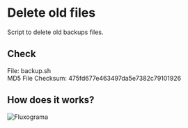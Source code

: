 # Delete old files
Script to delete old backups files.

## Check
File: backup.sh <br>
MD5 File Checksum: 475fd677e463497da5e7382c79101926

## How does it works?
<img src="https://i.ibb.co/yBzJGDp/Fluxograma.png" alt="Fluxograma" border="0">
